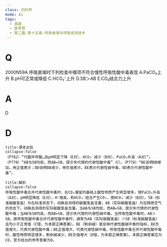 ```yaml
---
class: 内科学
mode: A1
tags:
  - 真题
  - 医考帮
  - 第二篇-第十五章-呼吸衰竭与呼吸支持技术
---
```


# Q
2000N59A 呼吸衰竭时下列检查中哪项不符合慢性呼吸性酸中毒表现
A.PaCO₂上升
B.pH可正常或降低
C.HCO₃⁻上升
D.SB＞AB
E.CO₂结合力上升

# A
D
# D
```ad-note
title:课本出处
collapse:false
（P782）“代酸并呼酸…血pH明显下降（E对），HCO₃⁻减少（B对）、PaCO₂升高（A对）”。（P778）“AB与SB均低，而AB=SB，提示失代偿的代谢性酸中毒”（C）。（P778）“BE说明BB增加，用正值表示；BD说明BB减少，用负值表示。BE表示代谢性碱中毒，BD表示代谢性酸中毒”。
```

```ad-summary
title:解析
collapse:false
呼吸性酸中毒合并代谢性酸中毒时，在CO₂潴留的基础上酸性物质产生明显增多，使PaCO₂升高（A对），pH明显降低（E对），H⁺增高，和HCO₃⁻结合产生CO₂，使HCO₃⁻减少（B对）。SB（标准碳酸氢盐）为在标准状态下，动脉血测得的碳酸氢盐含量，AB（实际碳酸氢盐）为在隔绝空气的状态下，动脉血测得的实际碳酸氢盐含量。当AB与SB均低，而AB=SB，提示失代偿的代谢性酸中毒；当AB与SB均高，而AB=SB，提示失代偿的代谢性碱中毒。当呼吸性酸中毒时，AB＞SB。故呼吸性酸中毒合并代谢性酸中毒时，通常为AB（实际碳酸氢盐）＞SB（标准碳酸氢盐）且均小于正常值（C错，为本题正确答案）。BE（剩余碱）是反映代谢性酸碱平衡的指标，BE负值增大，代表代谢性酸中毒；BE正值增大，代表代谢性碱中毒。呼吸性酸中毒合并代谢性酸中毒时，酸性物质明显增多，剩余碱减少，BE负值增大（D错，为本题正确答案）。本题正确答案应为CD，官方给出的参考答案为D。
```

